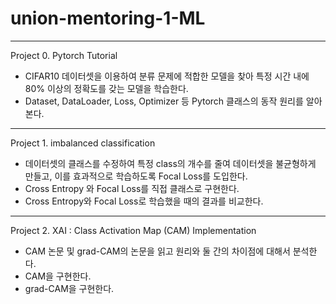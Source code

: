 # union-mentoring-1-ML

---------------------------
Project 0. Pytorch Tutorial

* CIFAR10 데이터셋을 이용하여 분류 문제에 적합한 모델을 찾아 특정 시간 내에 80% 이상의 정확도를 갖는 모델을 학습한다.
* Dataset, DataLoader, Loss, Optimizer 등 Pytorch 클래스의 동작 원리를 알아본다.


-------------------------------------
Project 1. imbalanced classification

* 데이터셋의 클래스를 수정하여 특정 class의 개수를 줄여 데이터셋을 불균형하게 만들고, 이를 효과적으로 학습하도록 Focal Loss를 도입한다.
* Cross Entropy 와 Focal Loss를 직접 클래스로 구현한다.
* Cross Entropy와 Focal Loss로 학습했을 때의 결과를 비교한다.

------------------------------------
Project 2. XAI : Class Activation Map (CAM) Implementation

* CAM 논문 및 grad-CAM의 논문을 읽고 원리와 둘 간의 차이점에 대해서 분석한다.
* CAM을 구현한다.
* grad-CAM을 구현한다.

